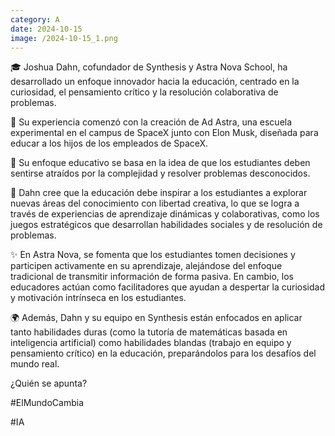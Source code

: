 ```yaml
--- 
category: A 
date: 2024-10-15 
image: /2024-10-15_1.png 
--- 
```


🎓 Joshua Dahn, cofundador de Synthesis y Astra Nova School, ha desarrollado un enfoque innovador hacia la educación, centrado en la curiosidad, el pensamiento crítico y la resolución colaborativa de problemas.

🚀 Su experiencia comenzó con la creación de Ad Astra, una escuela experimental en el campus de SpaceX junto con Elon Musk, diseñada para educar a los hijos de los empleados de SpaceX.

🧩 Su enfoque educativo se basa en la idea de que los estudiantes deben sentirse atraídos por la complejidad y resolver problemas desconocidos.

🧠 Dahn cree que la educación debe inspirar a los estudiantes a explorar nuevas áreas del conocimiento con libertad creativa, lo que se logra a través de experiencias de aprendizaje dinámicas y colaborativas, como los juegos estratégicos que desarrollan habilidades sociales y de resolución de problemas.

✨ En Astra Nova, se fomenta que los estudiantes tomen decisiones y participen activamente en su aprendizaje, alejándose del enfoque tradicional de transmitir información de forma pasiva. En cambio, los educadores actúan como facilitadores que ayudan a despertar la curiosidad y motivación intrínseca en los estudiantes.

🌍 Además, Dahn y su equipo en Synthesis están enfocados en aplicar tanto habilidades duras (como la tutoría de matemáticas basada en inteligencia artificial) como habilidades blandas (trabajo en equipo y pensamiento crítico) en la educación, preparándolos para los desafíos del mundo real.

¿Quién se apunta?

#ElMundoCambia

#IA